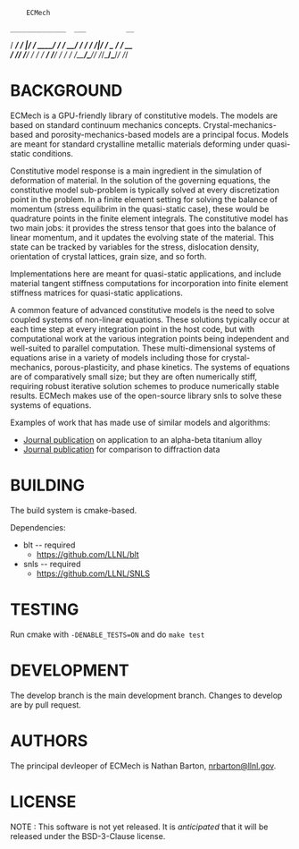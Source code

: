 		ECMech

    ______________  ___          __
   / ____/ ____/  |/  /__  _____/ /_ 
  / __/ / /   / /|_/ / _ \/ ___/ __ \
 / /___/ /___/ /  / /  __/ /__/ / / /
/_____/\____/_/  /_/\___/\___/_/ /_/ 

BACKGROUND
======

ECMech is a GPU-friendly library of constitutive models. The models are based on standard continuum mechanics concepts. Crystal-mechanics-based and porosity-mechanics-based models are a principal focus. Models are meant for standard crystalline metallic materials deforming under quasi-static conditions. 

Constitutive model response is a main ingredient in the simulation of deformation of material. In the solution of the governing equations, the constitutive model sub-problem is typically solved at every discretization point in the problem. In a finite element setting for solving the balance of momentum (stress equilibrim in the quasi-static case), these would be quadrature points in the finite element integrals. The constitutive model has two main jobs: it provides the stress tensor that goes into the balance of linear momentum, and it updates the evolving state of the material. This state can be tracked by variables for the stress, dislocation density, orientation of crystal lattices, grain size, and so forth.

Implementations here are meant for quasi-static applications, and include material tangent stiffness computations for incorporation into finite element stiffness matrices for quasi-static applications.

A common feature of advanced constitutive models is the need to solve coupled systems of non-linear equations. These solutions typically occur at each time step at every integration point in the host code, but with computational work at the various integration points being independent and well-suited to parallel computation. These multi-dimensional systems of equations arise in a variety of models including those for crystal-mechanics, porous-plasticity, and phase kinetics. The systems of equations are of comparatively small size; but they are often numerically stiff, requiring robust iterative solution schemes to produce numerically stable results. ECMech makes use of the open-source library snls to solve these systems of equations.

Examples of work that has made use of similar models and algorithms:
  * [Journal publication](https://dx.doi.org/10.1088/1361-651X/aa841c) on application to an alpha-beta titanium alloy
  * [Journal publication](https://dx.doi.org/10.1016/j.actamat.2017.02.042) for comparison to diffraction data

BUILDING
======

The build system is cmake-based.

Dependencies:
* blt -- required
  - https://github.com/LLNL/blt
* snls -- required
  - https://github.com/LLNL/SNLS

TESTING
======

Run cmake with `-DENABLE_TESTS=ON` and do `make test`

DEVELOPMENT
======

The develop branch is the main development branch. Changes to develop are by pull request.

AUTHORS
======

The principal devleoper of ECMech is Nathan Barton, nrbarton@llnl.gov. 

LICENSE
======

NOTE : This software is not yet released. It is _anticipated_ that it will be released under the BSD-3-Clause license. 
